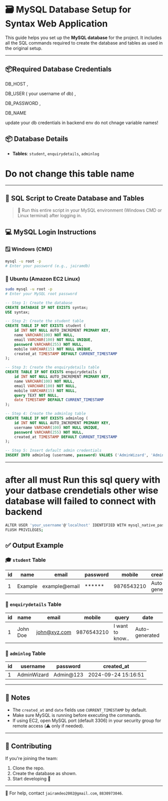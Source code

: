 
# 🗃️ MySQL Database Setup for Syntax Web Application

This guide helps you set up the **MySQL database** for the project. It includes all the SQL commands required to create the database and tables as used in the original setup.

---
## 📦Required Database Credentials 
DB_HOST ,

DB_USER ( your username of db) ,

DB_PASSWORD ,

DB_NAME

update your db credentials in backend env do not chnage variable names!

## 📦 Database Details

- **Tables**: `student`, `enquirydetails`, `adminlog`

# Do not change this table name
---

## 🧾 SQL Script to Create Database and Tables

> 📌 Run this entire script in your MySQL environment (Windows CMD or Linux terminal) after logging in.

## 💻 MySQL Login Instructions

### 🪟 Windows (CMD)

```bash
mysql -u root -p
# Enter your password (e.g., jairamdb)
```

### 🐧 Ubuntu (Amazon EC2 Linux)

```bash
sudo mysql -u root -p
# Enter your MySQL root password
```

```sql
-- Step 1: Create the database
CREATE DATABASE IF NOT EXISTS syntax;
USE syntax;

-- Step 2: Create the student table
CREATE TABLE IF NOT EXISTS student (
    id INT NOT NULL AUTO_INCREMENT PRIMARY KEY,
    name VARCHAR(100) NOT NULL,
    email VARCHAR(100) NOT NULL UNIQUE,
    password VARCHAR(255) NOT NULL,
    mobile VARCHAR(15) NOT NULL UNIQUE,
    created_at TIMESTAMP DEFAULT CURRENT_TIMESTAMP
);

-- Step 3: Create the enquirydetails table
CREATE TABLE IF NOT EXISTS enquirydetails (
    id INT NOT NULL AUTO_INCREMENT PRIMARY KEY,
    name VARCHAR(100) NOT NULL,
    email VARCHAR(100) NOT NULL,
    mobile VARCHAR(15) NOT NULL,
    query TEXT NOT NULL,
    date TIMESTAMP DEFAULT CURRENT_TIMESTAMP
);

-- Step 4: Create the adminlog table
CREATE TABLE IF NOT EXISTS adminlog (
    id INT NOT NULL AUTO_INCREMENT PRIMARY KEY,
    username VARCHAR(100) NOT NULL UNIQUE,
    password VARCHAR(255) NOT NULL,
    created_at TIMESTAMP DEFAULT CURRENT_TIMESTAMP
);

-- Step 5: Insert default admin credentials
INSERT INTO adminlog (username, password) VALUES ('AdminWizard', 'Admin@123');
```

---

# after all must Run this sql query with your datbase crendetials other wise database will failed to connect with backend

```bash
ALTER USER 'your_username'@'localhost' IDENTIFIED WITH mysql_native_password BY 'your_password';
FLUSH PRIVILEGES;
```

## ✅ Output Example

### 🎓 `student` Table

| id | name       | email         | password | mobile       | created_at          |
|----|------------|---------------|----------|--------------|---------------------|
| 1  | Example    | example@email | ******   | 9876543210   | Auto-generated      |

### 📩 `enquirydetails` Table

| id | name     | email        | mobile      | query            | date                |
|----|----------|--------------|-------------|------------------|---------------------|
| 1  | John Doe | john@xyz.com | 9876543210  | I want to know.. | Auto-generated      |

### 🔐 `adminlog` Table

| id | username    | password  | created_at          |
|----|-------------|-----------|---------------------|
| 1  | AdminWizard | Admin@123 | 2024-09-24 15:16:51 |

---

## 📌 Notes

- The `created_at` and `date` fields use `CURRENT_TIMESTAMP` by default.
- Make sure MySQL is running before executing the commands.
- If using EC2, open MySQL port (default 3306) in your security group for remote access (⚠️ only if needed).

---

## 🤝 Contributing

If you're joining the team:
1. Clone the repo.
2. Create the database as shown.
3. Start developing 🚀

---

📧 For help, contact `jairamdeo2002@gmail.com`, `8830973046`.